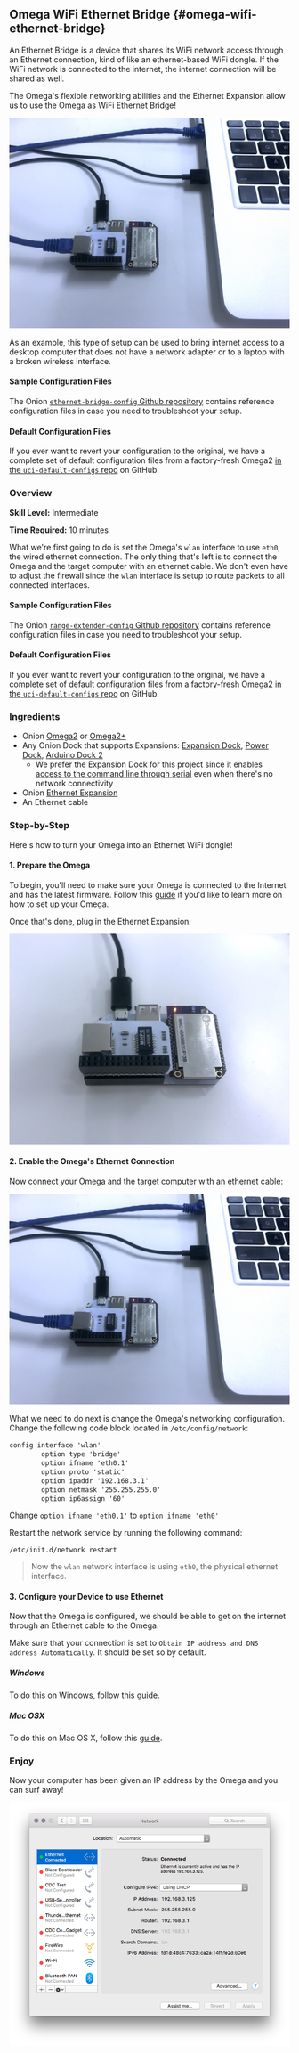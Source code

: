 ## Omega WiFi Ethernet Bridge {#omega-wifi-ethernet-bridge}


An Ethernet Bridge is a device that shares its WiFi network access through an Ethernet connection, kind of like an ethernet-based WiFi dongle. If the WiFi network is connected to the internet, the internet connection will be shared as well.

The Omega's flexible networking abilities and the Ethernet Expansion allow us to use the Omega as WiFi Ethernet Bridge!

![bridge in place](./img/wifi-ethernet-bridge-1-connected.jpg)

<!-- // TODO: future: photo: illustration of this setup -->

As an example, this type of setup can be used to bring internet access to a desktop computer that does not have a network adapter or to a laptop with a broken wireless interface.


#### Sample Configuration Files

The Onion [`ethernet-bridge-config` Github repository](https://github.com/OnionIoT/ethernet-bridge-config) contains reference configuration files in case you need to troubleshoot your setup.

#### Default Configuration Files

If you ever want to revert your configuration to the original, we have a complete set of default configuration files from a factory-fresh Omega2 [in the `uci-default-configs` repo](https://github.com/OnionIoT/uci-default-configs) on GitHub.


### Overview

**Skill Level:** Intermediate

**Time Required:** 10 minutes

What we're first going to do is set the Omega's `wlan` interface to use `eth0`, the wired ethernet connection. The only thing that's left is to connect the Omega and the target computer with an ethernet cable. We don't even have to adjust the firewall since the `wlan` interface is setup to route packets to all connected interfaces.

#### Sample Configuration Files

The Onion [`range-extender-config` Github repository](https://github.com/OnionIoT/range-extender-config) contains reference configuration files in case you need to troubleshoot your setup.

#### Default Configuration Files

If you ever want to revert your configuration to the original, we have a complete set of default configuration files from a factory-fresh Omega2 [in the `uci-default-configs` repo](https://github.com/OnionIoT/uci-default-configs) on GitHub.

### Ingredients

* Onion [Omega2](https://onion.io/store/omega2/) or [Omega2+](https://onion.io/store/omega2p/)
* Any Onion Dock that supports Expansions: [Expansion Dock](https://onion.io/store/expansion-dock/), [Power Dock](https://onion.io/store/power-dock/), [Arduino Dock 2](https://onion.io/store/arduino-dock-r2/)
	* We prefer the Expansion Dock for this project since it enables [access to the command line through serial](https://docs.onion.io/omega2-docs/connecting-to-the-omega-terminal.html#connecting-to-the-omega-terminal-serial) even when there's no network connectivity
* Onion [Ethernet Expansion](https://onion.io/store/ethernet-expansion/)
* An Ethernet cable


### Step-by-Step

Here's how to turn your Omega into an Ethernet WiFi dongle!

#### 1. Prepare the Omega

To begin, you'll need to make sure your Omega is connected to the Internet and has the latest firmware. Follow this [guide](#first-time-setup) if you'd like to learn more on how to set up your Omega.

Once that's done, plug in the Ethernet Expansion:

![setup complete](./img/wifi-ethernet-bridge-0-setup.jpg)

#### 2. Enable the Omega's Ethernet Connection

Now connect your Omega and the target computer with an ethernet cable:

![bridge in place](./img/wifi-ethernet-bridge-1-connected.jpg)

What we need to do next is change the Omega's networking configuration. Change the following code block located in `/etc/config/network`:

```
config interface 'wlan'
        option type 'bridge'
        option ifname 'eth0.1'
        option proto 'static'
        option ipaddr '192.168.3.1'
        option netmask '255.255.255.0'
        option ip6assign '60'

```

Change `option ifname 'eth0.1'` to `option ifname 'eth0'`


Restart the network service by running the following command:

```
/etc/init.d/network restart
```

> Now the `wlan` network interface is using `eth0`, the physical ethernet interface.


#### 3. Configure your Device to use Ethernet

Now that the Omega is configured, we should be able to get on the internet through an Ethernet cable to the Omega.

Make sure that your connection is set to `Obtain IP address and DNS address Automatically`. It should be set so by default.


##### Windows
To do this on Windows, follow this [guide](http://www.computerhope.com/issues/ch001048.htm).


##### Mac OSX
To do this on Mac OS X, follow this [guide](https://www.cs.cmu.edu/~help/networking/dhcp_info/dhcp_mac.html).


### Enjoy

Now your computer has been given an IP address by the Omega and you can surf away!

![computer setup](./img/wifi-ethernet-bridge-2-computer-setup.png)
